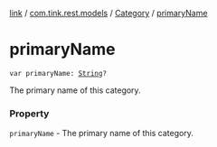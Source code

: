 [link](../../index.md) / [com.tink.rest.models](../index.md) / [Category](index.md) / [primaryName](./primary-name.md)

# primaryName

`var primaryName: `[`String`](https://kotlinlang.org/api/latest/jvm/stdlib/kotlin/-string/index.html)`?`

The primary name of this category.

### Property

`primaryName` - The primary name of this category.